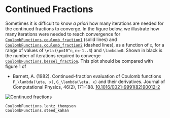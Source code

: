 # Continued Fractions

Sometimes it is difficult to know _a priori_ how many iterations are
needed for the continued fractions to converge. In the figure below,
we illustrate how many iterations were needed to reach convergence for
[`CoulombFunctions.coulomb_fraction1`](@ref) (solid lines) and
[`CoulombFunctions.coulomb_fraction2`](@ref) (dashed lines),
as a function of ``x``, for a range of values of ``\eta``
(``\pm10^n``, ``n=-1..3``) and ``\lambda=0``. Shown in black is the
number of iterations required to converge
[`CoulombFunctions.bessel_fraction`](@ref). This plot should
be compared with figure 1 of

- Barnett, A. (1982). Continued-fraction evaluation of Coulomb
  functions ``F_\lambda(\eta, x)``, ``G_\lambda(\eta, x)`` and their
  derivatives. Journal of Computational Physics, 46(2),
  171–188. [10.1016/0021-9991(82)90012-2](http://dx.doi.org/10.1016/0021-9991(82)90012-2)

![Continued fractions](figures/continued-fractions.svg)

```@docs
CoulombFunctions.lentz_thompson
CoulombFunctions.steed_kahan
```
